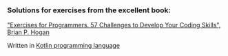 ### Solutions for exercises from the excellent book: 
["Exercises for Programmers. 57 Challenges to Develop Your Coding Skills", Brian P. Hogan](https://pragprog.com/book/bhwb/exercises-for-programmers)

Written in [Kotlin programming language](https://kotlinlang.org/)

